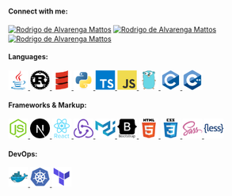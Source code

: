 <h4 align="left">Connect with me:</h4>
<p align="left">
  <a href="https://www.linkedin.com/in/rodrigo-alvarenga-mattos/" target="blank"
    ><img
      align="center"
      src="https://raw.githubusercontent.com/rahuldkjain/github-profile-readme-generator/master/src/images/icons/Social/linked-in-alt.svg"
      alt="Rodrigo de Alvarenga Mattos"
      height="30"
      width="40"
  /></a>
  <a href="https://instagram.com/rodrigoalmatt" target="blank"
    ><img
      align="center"
      src="https://raw.githubusercontent.com/rahuldkjain/github-profile-readme-generator/master/src/images/icons/Social/instagram.svg"
      alt="Rodrigo de Alvarenga Mattos"
      height="30"
      width="40"
  /></a>
  <a href="https://www.facebook.com/rodrigoalvarengamattos" target="blank"
    ><img
      align="center"
      src="https://raw.githubusercontent.com/rahuldkjain/github-profile-readme-generator/master/src/images/icons/Social/facebook.svg"
      alt="Rodrigo de Alvarenga Mattos"
      height="30"
      width="40"
  /></a>
</p>

<h4 align="left">Languages:</h4>
<p align="left">
  <a href="https://www.java.com" target="_blank" rel="noreferrer">
    <img src="https://raw.githubusercontent.com/devicons/devicon/master/icons/java/java-original.svg"
      alt="java"
      width="40"
      height="40" 
     />
  </a>

  <a href="https://www.rust-lang.org/" target="_blank" rel="noreferrer">
    <img src="https://raw.githubusercontent.com/devicons/devicon/master/icons/rust/rust-plain.svg"
      alt="rust"
      width="40"
      height="40" 
     />
  </a>
  
  <a href="https://www.scala-lang.org/" target="_blank" rel="noreferrer">
    <img src="https://raw.githubusercontent.com/devicons/devicon/master/icons/scala/scala-original.svg"
      alt="scala"
      width="40"
      height="40" 
     />
  </a>
  
  <a href="https://www.python.org" target="_blank" rel="noreferrer">
    <img
      src="https://raw.githubusercontent.com/devicons/devicon/master/icons/python/python-original.svg"
      alt="python"
      width="40"
      height="40"
    />
  </a>
  
   <a href="https://www.typescriptlang.org" target="_blank" rel="noreferrer">
    <img
      src="https://raw.githubusercontent.com/devicons/devicon/master/icons/typescript/typescript-original.svg"
      alt="typescript"
      width="40"
      height="40"
    />
  </a>
  
  <a href="https://developer.mozilla.org/en-US/docs/Web/JavaScript" target="_blank" rel="noreferrer">
    <img
      src="https://raw.githubusercontent.com/devicons/devicon/master/icons/javascript/javascript-original.svg"
      alt="javascript"
      width="40"
      height="40"
    />
  </a>
  
  <a href="https://go.dev/" target="_blank" rel="noreferrer">
    <img
      src="https://raw.githubusercontent.com/devicons/devicon/master/icons/go/go-original.svg"
      alt="golang"
      width="40"
      height="40"
    />
  </a>
  
  <a href="https://www.cprogramming.com/" target="_blank" rel="noreferrer">
    <img src="https://raw.githubusercontent.com/devicons/devicon/master/icons/c/c-original.svg"
      alt="c"
      width="40"
      height="40"
    />
  </a>

  <a href="https://www.w3schools.com/cpp/" target="_blank" rel="noreferrer">
    <img
      src="https://raw.githubusercontent.com/devicons/devicon/master/icons/cplusplus/cplusplus-original.svg"
      alt="cplusplus"
      width="40"
      height="40"
    />
  </a>
</p>

<h4 align="left">Frameworks & Markup:</h4>
<p align="left">
  <a href="https://nodejs.org" target="_blank" rel="noreferrer">
    <img
      src="https://raw.githubusercontent.com/devicons/devicon/master/icons/nodejs/nodejs-original.svg"
      alt="nodejs"
      width="40"
      height="40"
    />
  </a>
  
  <a href="https://nextjs.org" target="_blank" rel="noreferrer">
    <img
      src="https://raw.githubusercontent.com/devicons/devicon/master/icons/nextjs/nextjs-original.svg"
      alt="nextjs"
      width="40"
      height="40"
    />
  </a>

  <a href="https://reactjs.org/" target="_blank" rel="noreferrer">
    <img
      src="https://raw.githubusercontent.com/devicons/devicon/master/icons/react/react-original-wordmark.svg"
      alt="react"
      width="40"
      height="40"
    />
  </a>
  
  <a href="https://redux-toolkit.js.org" target="_blank" rel="noreferrer">
    <img
      src="https://raw.githubusercontent.com/devicons/devicon/master/icons/redux/redux-original.svg"
      alt="redux"
      width="40"
      height="40"
    />
  </a>
  
  <a href="https://mui.com/" target="_blank" rel="noreferrer">
    <img
      src="https://raw.githubusercontent.com/devicons/devicon/master/icons/materialui/materialui-original.svg"
      alt="mui"
      width="40"
      height="40"
    />
  </a>
  
  <a href="https://getbootstrap.com" target="_blank" rel="noreferrer">
    <img
      src="https://raw.githubusercontent.com/devicons/devicon/master/icons/bootstrap/bootstrap-plain-wordmark.svg"
      alt="bootstrap"
      width="40"
      height="40"
    />
  </a>

  <a href="https://www.w3.org/html/" target="_blank" rel="noreferrer">
    <img
      src="https://raw.githubusercontent.com/devicons/devicon/master/icons/html5/html5-original-wordmark.svg"
      alt="html5"
      width="40"
      height="40"
    />
  </a>

  <a href="https://www.w3schools.com/css/" target="_blank" rel="noreferrer">
    <img
      src="https://raw.githubusercontent.com/devicons/devicon/master/icons/css3/css3-original-wordmark.svg"
      alt="css3"
      width="40"
      height="40"
    />
  </a>

  <a href="https://sass-lang.com" target="_blank" rel="noreferrer">
    <img src="https://raw.githubusercontent.com/devicons/devicon/master/icons/sass/sass-original.svg"
         alt="sass"
         width="40"
         height="40"
    />
  </a>
  
  <a href="https://lesscss.org" target="_blank" rel="noreferrer">
    <img src="https://raw.githubusercontent.com/devicons/devicon/master/icons/less/less-plain-wordmark.svg"
         alt="less"
         width="40"
         height="40"
    />
  </a>
  
</p>

<h4 align="left">DevOps:</h4>
<p align="left">
  <a href="https://www.docker.com" target="_blank" rel="noreferrer">
    <img
      src="https://raw.githubusercontent.com/devicons/devicon/master/icons/docker/docker-original.svg"
      alt="docker"
      width="40"
      height="40"
    />
  </a> 
  
  
  <a href="ttps://kubernetes.io" target="_blank" rel="noreferrer">
    <img
      src="https://raw.githubusercontent.com/devicons/devicon/master/icons/kubernetes/kubernetes-plain.svg"
      alt="kubernetes"
      width="40"
      height="40"
    />
  </a> 
  
  
  <a href="https://www.terraform.io" target="_blank" rel="noreferrer">
    <img
      src="https://raw.githubusercontent.com/devicons/devicon/master/icons/terraform/terraform-original.svg"
      alt="docker"
      width="40"
      height="40"
    />
  </a> 
</p>

<br />
<!--
<h4>Statistical Data</h4>
<p>
  <img
    align="center"
    src="https://github-readme-stats.vercel.app/api/top-langs?username=rodrigoalvamat&show_icons=true&locale=en&bg_color=0d1117&text_color=ffffff&layout=compact"
    alt="rodrigoalvamat"
    bg_color="#808080"
  />
</p>

<br />

<p>
  &nbsp;<img
    align="center"
    src="https://github-readme-stats.vercel.app/api?username=rodrigoalvamat&show_icons=true&locale=en&bg_color=0d1117&text_color=ffffff&repo=convoychat"
    alt="adam-pw"
  />
</p>

<br />

<p>
  <img
    align="center"
    src="https://github-readme-streak-stats.herokuapp.com/?user=rodrigoalvamat&theme=dark&background=0d1117&date_format=M%20j%5B%2C%20Y%5D"
    alt="rodrigoalvamat"
  />
</p>
-->
